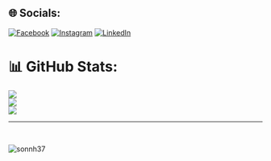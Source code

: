 
## 🌐 Socials:
[![Facebook](https://img.shields.io/badge/Facebook-%231877F2.svg?logo=Facebook&logoColor=white)](https://facebook.com/https://www.facebook.com/sonnh11623) [![Instagram](https://img.shields.io/badge/Instagram-%23E4405F.svg?logo=Instagram&logoColor=white)](https://instagram.com/https://www.instagram.com/_sonnh37.ng/) [![LinkedIn](https://img.shields.io/badge/LinkedIn-%230077B5.svg?logo=linkedin&logoColor=white)](https://linkedin.com/in/https://www.linkedin.com/in/son-hoang-7a6607222/) 

<!--
# 💻 Tech Stack:
![Netlify](https://img.shields.io/badge/netlify-%23000000.svg?style=for-the-badge&logo=netlify&logoColor=#00C7B7) ![Azure](https://img.shields.io/badge/azure-%230072C6.svg?style=for-the-badge&logo=microsoftazure&logoColor=white) ![NgRok](https://img.shields.io/badge/ngrok-140648?style=for-the-badge&logo=Ngrok&logoColor=white) ![Vercel](https://img.shields.io/badge/vercel-%23000000.svg?style=for-the-badge&logo=vercel&logoColor=white) ![.Net](https://img.shields.io/badge/.NET-5C2D91?style=for-the-badge&logo=.net&logoColor=white) ![Angular](https://img.shields.io/badge/angular-%23DD0031.svg?style=for-the-badge&logo=angular&logoColor=white) ![Next JS](https://img.shields.io/badge/Next-black?style=for-the-badge&logo=next.js&logoColor=white) ![RabbitMQ](https://img.shields.io/badge/rabbitmq-FF6600?style=for-the-badge&logo=rabbitmq&logoColor=white) ![React](https://img.shields.io/badge/react-%2320232a.svg?style=for-the-badge&logo=react&logoColor=%2361DAFB) ![React Hook Form](https://img.shields.io/badge/React%20Hook%20Form-%23EC5990.svg?style=for-the-badge&logo=reacthookform&logoColor=white) ![Redux](https://img.shields.io/badge/redux-%23593d88.svg?style=for-the-badge&logo=redux&logoColor=white) ![TailwindCSS](https://img.shields.io/badge/tailwindcss-%2338B2AC.svg?style=for-the-badge&logo=tailwind-css&logoColor=white) ![Firebase](https://img.shields.io/badge/firebase-a08021?style=for-the-badge&logo=firebase&logoColor=ffcd34) ![GitHub Actions](https://img.shields.io/badge/github%20actions-%232671E5.svg?style=for-the-badge&logo=githubactions&logoColor=white) ![Docker](https://img.shields.io/badge/docker-%230db7ed.svg?style=for-the-badge&logo=docker&logoColor=white) -->
# 📊 GitHub Stats:
![](https://github-readme-stats.vercel.app/api?username=sonnh37&theme=dark&hide_border=true&include_all_commits=true&count_private=true)<br/>
![](https://github-readme-streak-stats.herokuapp.com/?user=sonnh37&theme=dark&hide_border=true)<br/>
![](https://github-readme-stats.vercel.app/api/top-langs/?username=sonnh37&theme=dark&hide_border=true&include_all_commits=true&count_private=true&layout=compact)

---
<!--
[![](https://visitcount.itsvg.in/api?id=sonnh37&icon=6&color=5)](https://visitcount.itsvg.in) -->
      
<br/> 

<p align="left"> <img src="https://komarev.com/ghpvc/?username=sonnh37&label=Profile%20views&color=0e75b6&style=flat" alt="sonnh37" /> </p>
<br/>  

